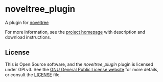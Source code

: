 # noveltree_plugin

A plugin for [noveltree](https://peter88213.github.io/noveltree)

For more information, see the [project homepage](https://peter88213.github.io/noveltree_plugin) with description and download instructions.

## License

This is Open Source software, and the *noveltree_plugin* plugin is licensed under GPLv3. See the
[GNU General Public License website](https://www.gnu.org/licenses/gpl-3.0.en.html) for more
details, or consult the [LICENSE](https://github.com/peter88213/noveltree_plugin/blob/main/LICENSE) file.
